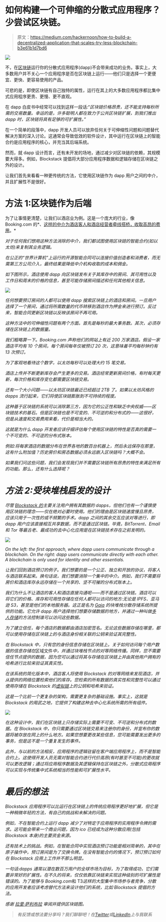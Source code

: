 # 如何构建一个可伸缩的分散式应用程序？少尝试区块链。

> 原文：<https://medium.com/hackernoon/how-to-build-a-decentralized-application-that-scales-try-less-blockchain-b3e61b1d7bd6>

![](img/03aedec07f3cc15b63985dad96bc5985.png)

不，在[区块链](https://hackernoon.com/tagged/blockchain)运行你的分散式应用程序(dapp)不会带来成功的业务。事实上，大多数用户并不关心一个应用程序是否在区块链上运行——他们只是选择一个更便宜、更快、更容易使用的产品。

可悲的是，即使区块链有自己独特的属性，运行在其上的大多数应用程序都比集中式应用程序更贵、更慢、更不直观。

在 dapp 白皮书中经常可以找到这样一段话:“*区块链价格昂贵，还不能支持每秒所需的交易数量。幸运的是，许多聪明人都在致力于公共区块链扩展，到我们推出 dapp 时，区块链将具有足够的可扩展性。”*

在一个简单的段落中，dapp 开发人员可以放弃任何关于可伸缩性问题和问题替代解决方案的深入讨论。这通常会导致低效的软件设计，其中运行在区块链上的智能合约是应用程序的核心，并充当其后端系统。

然而，就 dapp 设计而言，还有未开发的场地，通过减少对区块链的依赖，其规模要大得多。例如，Blockstack 提倡将大部分应用程序数据和逻辑存储在区块链之外的设计。

让我们首先来看看一种更传统的方法，它使用区块链作为 dapp 用户之间的中介，并且扩展性不是很好。

# 方法 1:区块链作为后端

为了让事情更清楚，让我们以酒店业为例。这是一个庞大的行业，像 Booking.com 的*、[这样的中介为酒店客人和酒店经营者牵线搭桥，收取高昂的费用](http://www.dailymail.co.uk/news/article-3044298/Hotel-guests-fleeced-online-agents-Hoteliers-say-forced-hike-prices-cover-25-commission-taken-websites.html)。*

*对于任何我们想用这种方法消除的中介，我们都试图使用区块链的智能合约(如以太坊)来复制其业务逻辑。*

*在公正的“世界计算机”上运行的开源智能合同可以连接价值创造者和消费者，而无需第三方公司介入，最终结果是降低中介机构收取的成本和佣金。*

*如下图所示，酒店使用 dapp 向区块链发布关于其库存中的房间、其可用性以及工作日和周末的价格的信息，甚至可能存储房间描述和任何其他相关信息。*

*![](img/8668db9d48890ab7677b3a4f8555da34.png)*

*任何想要预订房间的人都可以使用 dapp 搜索区块链上的酒店和房间。一旦用户选择了一个房间，通过将所需数量的代币转移到酒店作为押金来进行预订。反过来，智能合同更新区块链以反映该房间不再可用。*

*这种方法中的可伸缩性问题有两个方面。首先是每秒的最大事务数。其次，必须存储在区块链上的数据量。*

*我们粗略算一下。Booking.com 声称他们的网站上有近 200 万家酒店。假设一家酒店平均有 10 个房间，每个房间每年仅被预订 20 次，这意味着平均每秒钟约有 13 次预订。*

*为了客观地看待这个数字，以太坊每秒可以处理大约 15 笔交易。*

*酒店上传并不断更新库存会产生更多的交易。酒店经常更新房间价格，有时每天更新，每次价格和库存变化都需要区块链交易。*

*还有一个大小问题——以太坊区块链最近已经超过 2TB 了。如果以太坊风格的 dapps 流行起来，它们将使区块链膨胀到不可持续的程度。*

*这种基于区块链的系统可以消除第三方，因为它的公正性和缺乏中央权威——区块链技术的基石。但是区块链也是不可变的、不可逆的和分布式的——这很好，但是从速度和交易费用来看，代价是相当大的。*

*这就是为什么 dapp 开发者应该仔细评估每个使用区块链的特性是否真的需要一个不可变的、不可逆的分布式账本。*

*例如:将每家酒店的数据分布在世界各地的数百台机器上，然后永远保存在那里，这有什么附加值？历史房价和房态数据必须永远嵌入区块链吗？大概不会。*

*如果我们问这些问题，我们会发现我们并不需要区块链所有昂贵的特性来满足所有的功能。那么，还有什么选择呢？*

# *方法 2:受块堆栈启发的设计*

*尽管 [Blockstack 的](https://blockstack.org/)主要关注用户拥有其数据的 dapps，但他们也有一个谨慎使用区块链的理念——仅在绝对必要时使用。他们的理由是区块链速度慢且昂贵，应该只用于一次性的或不频繁的手术。dapp 之间的其余交互应该对等进行，即 dapp 用户应该直接相互共享数据，而不是通过区块链。毕竟，BitTorrent、Email 和 Tor 等最古老、最成功的去中心化应用是在区块链技术存在之前发明的。*

*![](img/960f023ffdf3d9bf03034415402742cf.png)*

*On the left: the first approach, where dapp users communicate through a blockchain. On the right: dapp users communicate directly with each other. A blockchain is only used for identity and other essentials.*

*让我们回到酒店预订的例子。我们想要的是一个公正、独立和开放的协议，将客人与酒店联系起来。换句话说，我们想要消除一个集中的中介。例如，我们不需要将房价和酒店库存永远存储在一个共享的、坚不可摧的分布式账本上。*

*我们为什么不让酒店的客人和酒店直接沟通呢——而不是通过区块链。酒店可以将它们的价格、库存和可用性存储在任何人都可以访问的地方:无论是 IPFS、亚马逊 S3，甚至是他们的本地服务器。这正是名为 [Gaia](https://github.com/blockstack/gaia) 的块堆栈分散存储系统所提供的功能。它允许 dapp 用户选择他们想要存储数据的地方，并通过一种叫做[多人存储](https://blockstack.org/tutorials/multi-player-storage)的方法控制谁可以访问这些数据。*

*为了建立信任，每个酒店的数据都由酒店加密签名。无论这些数据存储在哪里，都可以使用存储在区块链上的与酒店身份相关联的公钥来验证其完整性。*

*在 Blockstack 中，只有您的身份信息存储在区块链上。关于如何访问每个用户数据的信息存储在*区域文件*中，并通过块堆栈节点的对等网络传播。同样，您不需要信任节点提供的数据，因为您可以通过将其与存储在区块链上并由其他用户拥有的哈希进行比较来验证其真实性。*

*在该系统的简化版本中，酒店客人将使用 Blockstack 的对等网络来发现酒店，并从提供的网络位置检索他们的库存。您检索的所有数据的真实性和完整性可以通过使用存储在 Blockstack 的[虚拟链](https://www.youtube.com/watch?v=LBft0c4RZcQ)上的公钥和哈希来验证。*

*这是一个比前一个更复杂的架构，需要更复杂的基础设施。事实上，这就是 Blockstack 的用武之地，它提供了构建这种去中心化系统所需的所有组件。*

*![](img/625c6965511d0df014cff1d885ef8456.png)*

*在这种设计中，我们在区块链上只存储实际上需要不可变、不可逆和分布式的数据。在 Blockstack 中，你只需要通过区块链交易来注册你的身份，并宣布你的数据将被存放在网上的什么地方。如果您想要更改某些信息，您可能需要发出更多的事务，但是这不是一个重复发生的事件。*

*此外，与以前的方法相反，应用程序的逻辑驻留在客户端应用程序上，而不是智能合约上。这使得开发人员无需对智能合约进行代价高昂(有时甚至不可能)的更改就可以更改逻辑；通过将应用程序数据及其逻辑保持在区块链之外，分散式应用程序可以实现与传统集中式系统相当的性能和可扩展性水平。*

# *最后的想法*

*Blockstack 应用程序可以比运行在区块链上的传统应用程序更好地扩展，但它是一种稍微年轻的方法，有自己的挑战和未解决的问题。*

*例如，不在智能合约上运行 dapp 减少了对特定于应用程序的实用程序令牌的需求。这可能会带来一个商业问题，因为 ico 已经成为这种分散应用(包括 Blockstack 本身)的主要资金来源。*

*还有技术上的挑战。例如，在智能合同中实现酒店预订功能是相对简单的，其中在原子操作中，预订房间是为了交换令牌。在没有智能合约的情况下，预订预订如何在 Blockstack 应用上工作并不那么明显。*

*一句话:dapps 通常以潜在数百万用户的全球市场为目标，为了取得成功，它们需要非常好的扩展性。在不久的将来，仅仅依靠区块链来实现这种级别的可扩展性是错误的。为了能够与 Booking.com*和 T3*这样的大型集中市场参与者竞争，分散的应用开发者应该考虑替代方法来设计他们的系统，比如 Blockstack 提倡的方法。*

**感谢* [*拉里·萨利布拉*](https://twitter.com/larrysalibra) *审阅并提供区块链图。**

> **有反馈或想法要分享吗？我们聊聊吧！在*[*Twitter*](https://twitter.com/vrepsys)*或*[*LinkedIn*](https://www.linkedin.com/in/vrepsys)上与我联系*